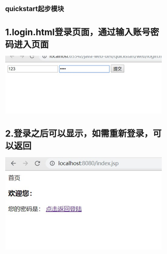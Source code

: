 ## quickstart起步模块
# 1.login.html登录页面，通过输入账号密码进入页面
![Image text](https://github.com/woshikudj/java-web-dev/blob/master/quickstart/web/6.jpg)
# 2.登录之后可以显示，如需重新登录，可以返回
![Image text](https://github.com/woshikudj/java-web-dev/blob/master/quickstart/web/7.jpg)
